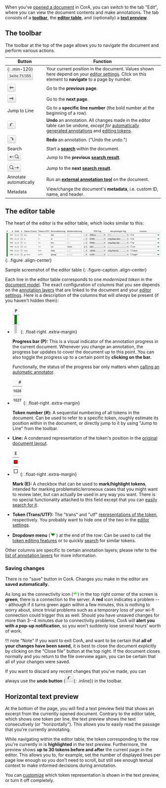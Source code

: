 When you've [opened a document](doc-manage.md) in CorA, you can switch to the
tab "Edit", where you can view the document contents and make annotations.  The
tab consists of a [**toolbar**](#the-toolbar), the
[**editor table**](#the-editor-table), and (optionally) a
[**text preview**](#horizontal-text-preview).

## The toolbar

The toolbar at the top of the page allows you to navigate the document and
perform various actions.

Button     | Function
---------- | -------------------------------------------------------------------
{: .min-120}![](img/editor-toolbar-page.png) | Your current position in the document.  Values shown here depend on your [editor settings](doc-customize.md).  Click on this element to **navigate** to a page by number.
![](img/editor-toolbar-prev.png) | Go to the **previous page**.
![](img/editor-toolbar-next.png) | Go to the **next page**.
Jump to Line | Go to a **specific line number** (the bold number at the beginning of a row).
![](img/editor-toolbar-undo.png) | **Undo** an annotation.  All changes made in the editor table can be undone, *except for* [automatically generated annotations](doc-taggers.md) and [editing tokens](doc-edit.md).
![](img/editor-toolbar-redo.png) | **Redo** an annotation.  ("Undo the undo.")
Search | Start a [**search**](doc-search.md) within the document.
![](img/editor-toolbar-search-prev.png) | Jump to the **previous [search result](doc-search.md)**.
![](img/editor-toolbar-search-next.png) | Jump to the **next [search result](doc-search.md)**.
Annotate automatically | Run an [**external annotation tool**](doc-taggers.md) on the document.
Metadata | View/change the document's **metadata**, i.e. custom ID, name, and header.


## The editor table

The heart of the editor is the editor table, which looks similar to this:

![Sample screenshot of the editor table](img/screenshot-edittable.png)
{: .figure .align-center}

Sample screenshot of the editor table
{: .figure-caption .align-center}

Each line in the editor table corresponds to one *modernized token* in the
[document model](document-model.md).  The exact configuration of columns that
you see depends on the [annotation layers](layers.md) that are linked to the
document and your [editor settings](doc-customize.md).  Here is a description of
the columns that will *always* be present (if you haven't hidden them):

+ ![](img/editor-column-p.png)
  {: .float-right .extra-margin}

    **Progress bar (P):** This is a visual indicator of the annotation progress in
    the current document.  Whenever you change an annotation, the progress bar
    updates to cover the document up to this point.  You can also toggle the
    progress up to a certain point by **clicking on the bar.**

    Functionally, the status of the progress bar only matters when
    [calling an automatic annotator](doc-taggers.md).

+ ![](img/editor-column-linenum.png)
  {: .float-right .extra-margin}

    **Token number (#):** A sequential numbering of all tokens in the document.
    Can be used to refer to a specific token, roughly estimate its position
    within in the document, or directly jump to it by using "Jump to Line" from
    the toolbar.

+ **Line:** A condensed representation of the token's position in the
    [original document layout](document-model.md#layout).

+ ![](img/editor-column-e.png)
  {: .float-right .extra-margin}

    **Mark (E):** A checkbox that can be used to **mark/highlight tokens**,
    intended for marking problematic/erroneous cases that you might want to
    review later, but can actually be used in any way you want.  There is no
    special functionality attached to this field except that you can
    [easily search for it](doc-search.md).

+ **Token (Trans/UTF):** The "trans" and "utf"
  [representations of the token](document-model.md), respectively.  You probably
  want to hide one of the two in the [editor settings](doc-customize.md).

+ **Dropdown menu** (![the dropdown icon](img/icon-dropdown.png)) at the end of
  the row: Can be used to call the [token editing features](doc-edit.md) or to
  quickly [search](doc-search.md) for similar tokens.

Other columns are specific to certain annotation layers; please refer to the
[list of annotation layers](layers.md#list-of-annotation-layers) for more
information.

### Saving changes

There is no "save" button in CorA.  Changes you make in the editor are **saved
automatically.**

As long as the connectivity icon
(![connectivity icon](img/icon-connectivity.png)) in the top right corner of the
screen is **green**, there is a connection to the server.  A **red** icon
indicates a problem --- although if it turns green again within a few minutes,
this is nothing to worry about, since trivial problems such as a temporary loss
of your wi-fi connection could trigger this as well.  Should you have unsaved
changes for more than 3--4 minutes due to connectivity problems, CorA
will **alert you with a pop-up notification**, so you won't suddenly lose
several hours' worth of work.

!!! note "Note"
    If you want to exit CorA, and want to be certain that **all of
    your changes have been saved,** it is best to close the document
    explicitly by clicking on the "Close file" button at the top right.  If
    the document closes normally and you return to the file overview again, you
    can be certain that all of your changes were saved.

If you want to discard any recent changes that you've made, you can always use
the **undo button** (![undo button](img/editor-toolbar-undo.png){: .inline}) in
the toolbar.

## Horizontal text preview

At the bottom of the page, you will find a text preview field that shows an
excerpt from the currently opened document.  Contrary to the editor table, which
shows one token per line, the text preview shows the text consecutively (or
"horizontally").  This allows you to easily read the passage that you're
currently annotating.

While navigating within the editor table, the token corresponding to the row
you're currently in is **highlighted** in the text preview.  Furthermore, the
preview shows **up to 30 tokens before and after** the current page in the
editor.  This allows you to, for example, set the number of displayed lines per
page low enough so you don't need to scroll, but still see enough textual
context to make informed decisions during annotation.

You can [customize](doc-customize.md) which token representation is shown in the
text preview, or turn it off completely.
